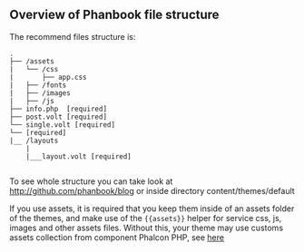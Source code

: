 ## Overview of Phanbook file structure

The recommend files structure is:

```
.
├── /assets
|   └── /css
|       ├── app.css
|   ├── /fonts
|   ├── /images
|   ├── /js
├── info.php  [required]
├── post.volt [required]
└── single.volt [required]
└── [required]
|__ /layouts
	|
	|___layout.volt [required]


```

To see whole structure you can take look at http://github.com/phanbook/blog or inside directory content/themes/default

If you use assets, it is required that you keep them inside of an assets folder of the themes, and make use of the `{{assets}}` helper for service css, js, images and other assets files. Without this, your theme may use customs assets collection from component Phalcon PHP, see [here](https://docs.phalconphp.com/en/latest/reference/assets.html)